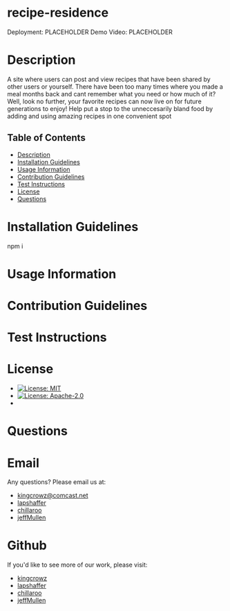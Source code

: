# recipe-residence

Deployment: PLACEHOLDER
Demo Video: PLACEHOLDER

# Description
A site where users can post and view recipes that have been shared by other users or yourself.  There have been too many times where you made a meal months back and cant remember what you need or how much of it?  Well, look no further, your favorite recipes can now live on for future generations to enjoy!  Help put a stop to the unneccesarily bland food by adding and using amazing recipes in one convenient spot


## Table of Contents
* [Description](#Description)
* [Installation Guidelines](#Installation-Guidelines)
* [Usage Information](#Usage-Information)
* [Contribution Guidelines](#Contribution-Guidelines)
* [Test Instructions](#Test-Instructions)
* [License](#License)
* [Questions](#Questions)

      
# Installation Guidelines
npm i

      
# Usage Information

      
# Contribution Guidelines

      
# Test Instructions


# License
* [![License: MIT](https://img.shields.io/badge/License-MIT-yellow.svg)](https://opensource.org/licenses/MIT)
* [![License: Apache-2.0](https://img.shields.io/badge/License-Apache-2.0-red.svg)](https://opensource.org/licenses/Apache-2.0-Clause)
* 
# Questions

# Email
Any questions? Please email us at:
* [kingcrowz@comcast.net](mailto:kingcrowz@comcast.net)
* [lapshaffer](mailto:lapshaffer@gmail.com)
* [chillaroo](mailto:rtc145@gmail.com)
* [jeffMullen](mailto:jeffmullendev@gmail.com)

# Github
If you'd like to see more of our work, please visit:
* [kingcrowz](https://github.com/kingcrowz)
* [lapshaffer](https://github.com/lapshaffer)
* [chillaroo](https://github.com/Chillaroo)
* [jeffMullen](https://github.com/jeffMullen)


